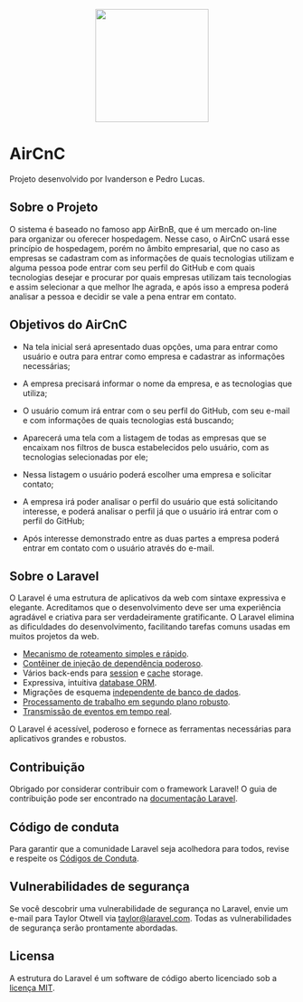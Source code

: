 <p align="center"><img src="https://raw.githubusercontent.com/joaoteixeira/ads-2020-1-AirCnC/inicialconfig/assets/AirCnC-Logo.png" width="200"></p>

# AirCnC
Projeto desenvolvido por Ivanderson e Pedro Lucas.

## Sobre o Projeto

O sistema é baseado no famoso app AirBnB, que é um mercado on-line para organizar ou oferecer hospedagem. Nesse caso, o AirCnC usará esse princípio de hospedagem, porém no âmbito empresarial, que no caso as empresas se cadastram com as informações de quais tecnologias utilizam e alguma pessoa pode entrar com seu perfil do GitHub e com quais tecnologias desejar e procurar por quais empresas utilizam tais tecnologias e assim
selecionar a que melhor lhe agrada, e após isso a empresa poderá analisar a pessoa e decidir se vale a pena entrar em contato.

## Objetivos do AirCnC

- Na tela inicial será apresentado duas opções, uma para entrar como
usuário e outra para entrar como empresa e cadastrar as informações
necessárias;

- A empresa precisará informar o nome da empresa, e as tecnologias
que utiliza;

- O usuário comum irá entrar com o seu perfil do GitHub, com seu e-mail
e com informações de quais tecnologias está buscando;

- Aparecerá uma tela com a listagem de todas as empresas que se
encaixam nos filtros de busca estabelecidos pelo usuário, com as
tecnologias selecionadas por ele;

- Nessa listagem o usuário poderá escolher uma empresa e solicitar
contato;

- A empresa irá poder analisar o perfil do usuário que está solicitando
interesse, e poderá analisar o perfil já que o usuário irá entrar com o
perfil do GitHub;

- Após interesse demonstrado entre as duas partes a empresa poderá
entrar em contato com o usuário através do e-mail.

## Sobre o Laravel

O Laravel é uma estrutura de aplicativos da web com sintaxe expressiva e elegante. Acreditamos que o desenvolvimento deve ser uma experiência agradável e criativa para ser verdadeiramente gratificante. O Laravel elimina as dificuldades do desenvolvimento, facilitando tarefas comuns usadas em muitos projetos da web.

- [Mecanismo de roteamento simples e rápido](https://laravel.com/docs/routing).
- [Contêiner de injeção de dependência poderoso](https://laravel.com/docs/container).
- Vários back-ends para [session](https://laravel.com/docs/session) e [cache](https://laravel.com/docs/cache) storage.
- Expressiva, intuitiva [database ORM](https://laravel.com/docs/eloquent).
- Migrações de esquema [independente de banco de dados](https://laravel.com/docs/migrations).
- [Processamento de trabalho em segundo plano robusto](https://laravel.com/docs/queues).
- [Transmissão de eventos em tempo real](https://laravel.com/docs/broadcasting).

O Laravel é acessível, poderoso e fornece as ferramentas necessárias para aplicativos grandes e robustos.

## Contribuição

Obrigado por considerar contribuir com o framework Laravel! O guia de contribuição pode ser encontrado na [documentação Laravel](https://laravel.com/docs/contributions).

## Código de conduta

Para garantir que a comunidade Laravel seja acolhedora para todos, revise e respeite os [Códigos de Conduta](https://laravel.com/docs/contributions#code-of-conduct).

## Vulnerabilidades de segurança

Se você descobrir uma vulnerabilidade de segurança no Laravel, envie um e-mail para Taylor Otwell via [taylor@laravel.com](mailto:taylor@laravel.com). Todas as vulnerabilidades de segurança serão prontamente abordadas.

## Licensa

A estrutura do Laravel é um software de código aberto licenciado sob a [licença MIT](https://opensource.org/licenses/MIT).
